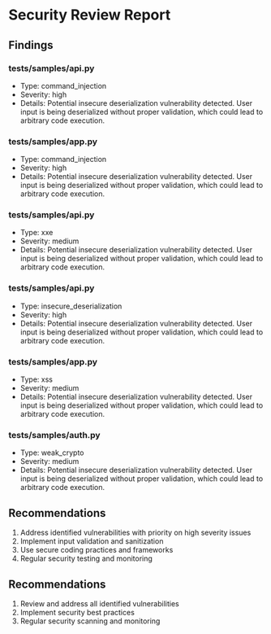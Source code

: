 # Security Review Report

## Findings

### tests/samples/api.py

- Type: command_injection
- Severity: high
- Details: Potential insecure deserialization vulnerability detected. User input is being deserialized without proper validation, which could lead to arbitrary code execution.

### tests/samples/app.py

- Type: command_injection
- Severity: high
- Details: Potential insecure deserialization vulnerability detected. User input is being deserialized without proper validation, which could lead to arbitrary code execution.

### tests/samples/api.py

- Type: xxe
- Severity: medium
- Details: Potential insecure deserialization vulnerability detected. User input is being deserialized without proper validation, which could lead to arbitrary code execution.

### tests/samples/api.py

- Type: insecure_deserialization
- Severity: high
- Details: Potential insecure deserialization vulnerability detected. User input is being deserialized without proper validation, which could lead to arbitrary code execution.

### tests/samples/app.py

- Type: xss
- Severity: medium
- Details: Potential insecure deserialization vulnerability detected. User input is being deserialized without proper validation, which could lead to arbitrary code execution.

### tests/samples/auth.py

- Type: weak_crypto
- Severity: medium
- Details: Potential insecure deserialization vulnerability detected. User input is being deserialized without proper validation, which could lead to arbitrary code execution.

## Recommendations

1. Address identified vulnerabilities with priority on high severity issues
2. Implement input validation and sanitization
3. Use secure coding practices and frameworks
4. Regular security testing and monitoring
## Recommendations

1. Review and address all identified vulnerabilities
2. Implement security best practices
3. Regular security scanning and monitoring
